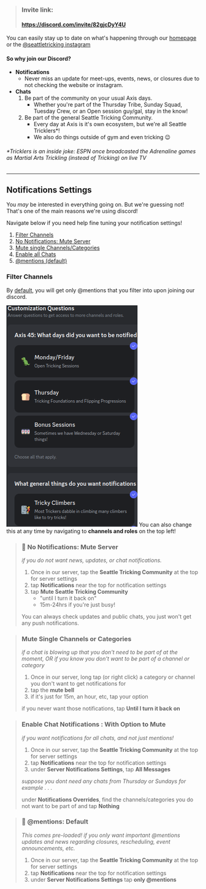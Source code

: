 > ### [<ion-icon  name="logo-discord"></ion-icon>](https://discord.com/invite/82gjcDyY4U) Invite link:
>
> #### https://discord.com/invite/82gjcDyY4U

You can easily stay up to date on what's happening through our [homepage](https://www.seattletricking.com) or the [@seattletricking instagram](https://www.instagram.com/seattletricking/)

#### So why join our Discord?

- **Notifications**
  - Never miss an update for meet-ups, events, news, or closures due to not checking the website or instagram.
- **Chats**
  1.  Be part of the community on your usual Axis days.
      - Whether you're part of the Thursday Tribe, Sunday Squad, Tuesday Crew, or an Open session guy/gal, stay in the know!
  2.  Be part of the general Seattle Tricking Community.
      - Every day at Axis is it's own ecosystem, but we're all Seattle Tricklers\*!
      - We also do things outside of gym and even tricking 😉

###### \*Tricklers is an inside joke: ESPN once broadcasted the Adrenaline games as Martial Arts Trickling (instead of Tricking) on live TV

---

## Notifications Settings

You _may_ be interested in everything going on. But we're guessing not! That's one of the main reasons we're using discord!

Navigate below if you need help fine tuning your notification settings!

<!-- <div id="discord-settings-nav">
 -->

1. [Filter Channels](#filter)
1. [No Notifications: Mute Server](#mute-server)
1. [Mute single Channels/Categories](#mute-channels)
1. [Enable all Chats](#enable-chats)
1. [@mentions (default)](#mentions-default)

<a name="filter"></a>

### Filter Channels

By [default](#enable-chats), you will get only @mentions that you filter into upon joining our discord.

![filter example](./discord/images/questions2.png)
You can also change this at any time by navigating to **channels and roles** on the top left!

<blockquote>

<a name="mute-server"></a>

### 🙅 No Notifications: Mute Server

_if you do not want news, updates, or chat notifications._

1. Once in our server, tap the **Seattle Tricking Community** at the top for server settings
2. tap **Notifications** near the top for notification settings
3. tap **Mute Seattle Tricking Community**
   - "until I turn it back on"
   - 15m-24hrs if you're just busy!

You can always check updates and public chats, you just won't get any push notifications.

</blockquote>

<blockquote>

<a name="mute-channels"></a>

### Mute Single Channels or Categories

_if a chat is blowing up that you don't need to be part of at the moment, OR if you know you don't want to be part of a channel or category_

1. Once in our server, long tap (or right click) a category or channel you don't want to get notifications for
1. tap the **mute bell**
1. if it's just for 15m, an hour, etc, tap your option

if you never want those notifications, tap **Until I turn it back on**

</blockquote>

<blockquote>

<a name="enable-chats"></a>

### Enable Chat Notifications : With Option to Mute

_if you want notifications for all chats, and not just mentions!_

1. Once in our server, tap the **Seattle Tricking Community** at the top for server settings
2. tap **Notifications** near the top for notification settings
3. under **Server Notifications Settings**, tap **All Messages**

_suppose you dont need any chats from Thursday or Sundays for example . . ._

under **Notifications Overrides**, find the channels/categories you do not want to be part of and tap **Nothing**

</blockquote>
<blockquote>

<a name="mentions-default"></a>

### 📢 @mentions: Default

_This comes pre-loaded! if you only want important @mentions updates and news regarding closures, rescheduling, event announcements, etc._

1. Once in our server, tap the **Seattle Tricking Community** at the top for server settings
2. tap **Notifications** near the top for notification settings
3. under **Server Notifications Settings** tap **only @mentions**

</blockquote>
